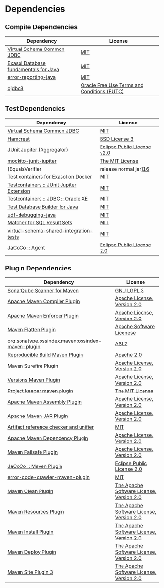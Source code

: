 <!-- @formatter:off -->
# Dependencies

## Compile Dependencies

| Dependency                                 | License                                          |
| ------------------------------------------ | ------------------------------------------------ |
| [Virtual Schema Common JDBC][0]            | [MIT][1]                                         |
| [Exasol Database fundamentals for Java][2] | [MIT][1]                                         |
| [error-reporting-java][4]                  | [MIT][1]                                         |
| [ojdbc8][6]                                | [Oracle Free Use Terms and Conditions (FUTC)][7] |

## Test Dependencies

| Dependency                                      | License                           |
| ----------------------------------------------- | --------------------------------- |
| [Virtual Schema Common JDBC][0]                 | [MIT][1]                          |
| [Hamcrest][10]                                  | [BSD License 3][11]               |
| [JUnit Jupiter (Aggregator)][12]                | [Eclipse Public License v2.0][13] |
| [mockito-junit-jupiter][14]                     | [The MIT License][15]             |
| [EqualsVerifier | release normal jar][16]       | [Apache License, Version 2.0][17] |
| [Test containers for Exasol on Docker][18]      | [MIT][1]                          |
| [Testcontainers :: JUnit Jupiter Extension][20] | [MIT][21]                         |
| [Testcontainers :: JDBC :: Oracle XE][20]       | [MIT][21]                         |
| [Test Database Builder for Java][24]            | [MIT][1]                          |
| [udf-debugging-java][26]                        | [MIT][1]                          |
| [Matcher for SQL Result Sets][28]               | [MIT][1]                          |
| [virtual-schema-shared-integration-tests][30]   | [MIT][1]                          |
| [JaCoCo :: Agent][32]                           | [Eclipse Public License 2.0][33]  |

## Plugin Dependencies

| Dependency                                              | License                                        |
| ------------------------------------------------------- | ---------------------------------------------- |
| [SonarQube Scanner for Maven][34]                       | [GNU LGPL 3][35]                               |
| [Apache Maven Compiler Plugin][36]                      | [Apache License, Version 2.0][17]              |
| [Apache Maven Enforcer Plugin][38]                      | [Apache License, Version 2.0][17]              |
| [Maven Flatten Plugin][40]                              | [Apache Software Licenese][41]                 |
| [org.sonatype.ossindex.maven:ossindex-maven-plugin][42] | [ASL2][41]                                     |
| [Reproducible Build Maven Plugin][44]                   | [Apache 2.0][41]                               |
| [Maven Surefire Plugin][46]                             | [Apache License, Version 2.0][17]              |
| [Versions Maven Plugin][48]                             | [Apache License, Version 2.0][17]              |
| [Project keeper maven plugin][50]                       | [The MIT License][51]                          |
| [Apache Maven Assembly Plugin][52]                      | [Apache License, Version 2.0][17]              |
| [Apache Maven JAR Plugin][54]                           | [Apache License, Version 2.0][17]              |
| [Artifact reference checker and unifier][56]            | [MIT][1]                                       |
| [Apache Maven Dependency Plugin][58]                    | [Apache License, Version 2.0][17]              |
| [Maven Failsafe Plugin][60]                             | [Apache License, Version 2.0][17]              |
| [JaCoCo :: Maven Plugin][62]                            | [Eclipse Public License 2.0][33]               |
| [error-code-crawler-maven-plugin][64]                   | [MIT][1]                                       |
| [Maven Clean Plugin][66]                                | [The Apache Software License, Version 2.0][41] |
| [Maven Resources Plugin][68]                            | [The Apache Software License, Version 2.0][41] |
| [Maven Install Plugin][70]                              | [The Apache Software License, Version 2.0][41] |
| [Maven Deploy Plugin][72]                               | [The Apache Software License, Version 2.0][41] |
| [Maven Site Plugin 3][74]                               | [The Apache Software License, Version 2.0][41] |

[32]: https://www.eclemma.org/jacoco/index.html
[4]: https://github.com/exasol/error-reporting-java
[6]: https://www.oracle.com/database/technologies/maven-central-guide.html
[2]: https://github.com/exasol/db-fundamentals-java
[41]: http://www.apache.org/licenses/LICENSE-2.0.txt
[46]: https://maven.apache.org/surefire/maven-surefire-plugin/
[66]: http://maven.apache.org/plugins/maven-clean-plugin/
[7]: https://www.oracle.com/downloads/licenses/oracle-free-license.html
[1]: https://opensource.org/licenses/MIT
[14]: https://github.com/mockito/mockito
[60]: https://maven.apache.org/surefire/maven-failsafe-plugin/
[24]: https://github.com/exasol/test-db-builder-java
[30]: https://github.com/exasol/virtual-schema-shared-integration-tests
[48]: http://www.mojohaus.org/versions-maven-plugin/
[50]: https://github.com/exasol/project-keeper/
[11]: http://opensource.org/licenses/BSD-3-Clause
[36]: https://maven.apache.org/plugins/maven-compiler-plugin/
[21]: http://opensource.org/licenses/MIT
[0]: https://github.com/exasol/virtual-schema-common-jdbc
[33]: https://www.eclipse.org/legal/epl-2.0/
[35]: http://www.gnu.org/licenses/lgpl.txt
[18]: https://github.com/exasol/exasol-testcontainers
[62]: https://www.jacoco.org/jacoco/trunk/doc/maven.html
[15]: https://github.com/mockito/mockito/blob/main/LICENSE
[28]: https://github.com/exasol/hamcrest-resultset-matcher
[44]: http://zlika.github.io/reproducible-build-maven-plugin
[51]: https://github.com/exasol/project-keeper/blob/main/LICENSE
[58]: https://maven.apache.org/plugins/maven-dependency-plugin/
[17]: https://www.apache.org/licenses/LICENSE-2.0.txt
[34]: http://sonarsource.github.io/sonar-scanner-maven/
[16]: https://www.jqno.nl/equalsverifier
[38]: https://maven.apache.org/enforcer/maven-enforcer-plugin/
[13]: https://www.eclipse.org/legal/epl-v20.html
[70]: http://maven.apache.org/plugins/maven-install-plugin/
[12]: https://junit.org/junit5/
[42]: https://sonatype.github.io/ossindex-maven/maven-plugin/
[20]: https://testcontainers.org
[40]: https://www.mojohaus.org/flatten-maven-plugin/flatten-maven-plugin
[26]: https://github.com/exasol/udf-debugging-java
[10]: http://hamcrest.org/JavaHamcrest/
[72]: http://maven.apache.org/plugins/maven-deploy-plugin/
[74]: http://maven.apache.org/plugins/maven-site-plugin/
[68]: http://maven.apache.org/plugins/maven-resources-plugin/
[56]: https://github.com/exasol/artifact-reference-checker-maven-plugin
[64]: https://github.com/exasol/error-code-crawler-maven-plugin
[54]: https://maven.apache.org/plugins/maven-jar-plugin/
[52]: https://maven.apache.org/plugins/maven-assembly-plugin/
